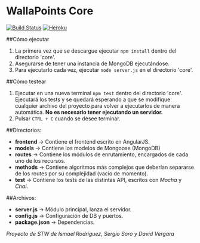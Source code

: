 # WallaPoints Core

[![Build Status](https://travis-ci.com/ismaro3/wallapoints.svg?token=fCoJEKj2f8k1vssPR5Um&branch=master)](https://travis-ci.com/ismaro3/wallapoints)
[![Heroku](https://heroku-badge.herokuapp.com/?app=wallapoints)](http://wallapoints.herokuapp.com/)

##Cómo ejecutar
1. La primera vez que se descargue ejecutar `npm install` dentro del directorio 'core'.
3. Asegurarse de tener una instancia de MongoDB ejecutándose.
2. Para ejecutarlo cada vez, ejecutar `node server.js` en el directorio 'core'.

##Cómo testear
1. Ejecutar en una nueva terminal `npm test` dentro del directorio 'core'. Ejecutará los tests y se quedará esperando
a que se modifique cualquier archivo del proyecto para volver a ejecutarlos de manera automática. **No es necesario tener
ejecutando un servidor.**
2. Pulsar `CTRL + C`  cuando se desee terminar.

##Directorios:
* **frontend** -> Contiene el frontend escrito en AngularJS.
* **models** -> Contiene los modelos de Mongoose (MongoDB)
* **routes** -> Contiene los módulos de enrutamiento, encargados de cada uno de los recursos.
* **methods** -> Contiene algoritmos más complejos que deberían separarse de los routes por su complejidad (vacío de momento).
* **test** -> Contiene los tests de las distintas API, escritos con _Mocha_ y _Chai_.

##Archivos:
* **server.js** -> Módulo principal, lanza el servidor.
* **config.js** -> Configuración de DB y puertos.
* **package.json** -> Dependencias.


_Proyecto de STW de Ismael Rodríguez, Sergio Soro y David Vergara_

